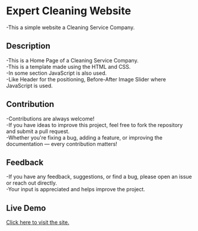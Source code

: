# Expert Cleaning Website
-This a simple website a Cleaning Service Company.

## Description
-This is a Home Page of a Cleaning Service Company.
<br>
-This is a template made using the HTML and CSS.
<br>
-In some section JavaScript is also used.
<br>
-Like Header for the positioning, Before-After Image Slider where JavaScript is used.
<br>

## Contribution
-Contributions are always welcome!
<br>
-If you have ideas to improve this project, feel free to fork the repository and submit a pull request.
<br>
-Whether you're fixing a bug, adding a feature, or improving the documentation — every contribution matters!

## Feedback
-If you have any feedback, suggestions, or find a bug, please open an issue or reach out directly.  
-Your input is appreciated and helps improve the project.

## Live Demo
[Click here to visit the site.](https://jineshkhalas.github.io/Expert-Cleaning-Website/)

